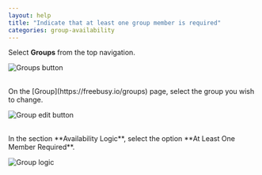 ```yaml
---
layout: help
title: "Indicate that at least one group member is required"
categories: group-availability
---
```


Select **Groups** from the top navigation.

![Groups button](http://i.imgur.com/vlHHqHe.png)

<br>
On the [Group](https://freebusy.io/groups) page, select the group you wish to change.
<br>

![Group edit button](http://i.imgur.com/8A2PSmr.png)

<br>
In the section **Availability Logic**, select the option **At Least One Member Required**.

![Group logic](http://i.imgur.com/76h4Czr.png)
